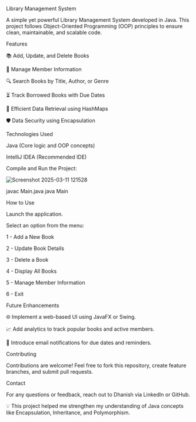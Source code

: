 Library Management System

A simple yet powerful Library Management System developed in Java. This project follows Object-Oriented Programming (OOP) principles to ensure clean, maintainable, and scalable code.

Features

📚 Add, Update, and Delete Books

👥 Manage Member Information

🔍 Search Books by Title, Author, or Genre

⏳ Track Borrowed Books with Due Dates

🔄 Efficient Data Retrieval using HashMaps

🛡️ Data Security using Encapsulation


Technologies Used

Java (Core logic and OOP concepts)

IntelliJ IDEA (Recommended IDE)


Compile and Run the Project:

![Screenshot 2025-03-11 121528](https://github.com/user-attachments/assets/36dd621d-6f15-4bb9-9830-2a19ebde54eb)

javac Main.java
java Main

How to Use

Launch the application.

Select an option from the menu:

1 - Add a New Book

2 - Update Book Details

3 - Delete a Book

4 - Display All Books

5 - Manage Member Information

6 - Exit


Future Enhancements

🌐 Implement a web-based UI using JavaFX or Swing.

📈 Add analytics to track popular books and active members.

🔔 Introduce email notifications for due dates and reminders.

Contributing

Contributions are welcome! Feel free to fork this repository, create feature branches, and submit pull requests.

Contact

For any questions or feedback, reach out to Dhanish via LinkedIn or GitHub.

💡 This project helped me strengthen my understanding of Java concepts like Encapsulation, Inheritance, and Polymorphism.

